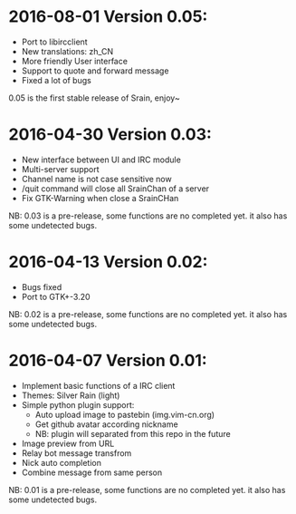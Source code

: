 # 2016-08-01 Version 0.05:

- Port to libircclient
- New translations: zh_CN
- More friendly User interface
- Support to quote and forward message
- Fixed a lot of bugs

0.05 is the first stable release of Srain, enjoy~

# 2016-04-30 Version 0.03:

- New interface between UI and IRC module
- Multi-server support
- Channel name is not case sensitive now
- /quit command will close all SrainChan of a server
- Fix GTK-Warning when close a SrainCHan

NB: 0.03 is a pre-release, some functions are no completed yet.
it also has some undetected bugs.

# 2016-04-13 Version 0.02:

- Bugs fixed
- Port to GTK+-3.20

NB: 0.02 is a pre-release, some functions are no completed yet.
it also has some undetected bugs.

# 2016-04-07 Version 0.01:

- Implement basic functions of a IRC client
- Themes: Silver Rain (light)
- Simple python plugin support:
    - Auto upload image to pastebin (img.vim-cn.org)
    - Get github avatar according nickname
    - NB: plugin will separated from this repo in the future
- Image preview from URL
- Relay bot message transfrom
- Nick auto completion
- Combine message from same person

NB: 0.01 is a pre-release, some functions are no completed yet.
it also has some undetected bugs.
